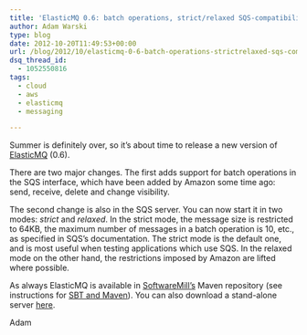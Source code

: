 ```yaml
---
title: 'ElasticMQ 0.6: batch operations, strict/relaxed SQS-compatibility mode'
author: Adam Warski
type: blog
date: 2012-10-20T11:49:53+00:00
url: /blog/2012/10/elasticmq-0-6-batch-operations-strictrelaxed-sqs-compatibility-mode/
dsq_thread_id:
  - 1052550816
tags:
  - cloud
  - aws
  - elasticmq
  - messaging

---
```

Summer is definitely over, so it&#8217;s about time to release a new version of [ElasticMQ][1] (0.6).

There are two major changes. The first adds support for batch operations in the SQS interface, which have been added by Amazon some time ago: send, receive, delete and change visibility.

The second change is also in the SQS server. You can now start it in two modes: _strict_ and _relaxed_. In the strict mode, the message size is restricted to 64KB, the maximum number of messages in a batch operation is 10, etc., as specified in SQS&#8217;s documentation. The strict mode is the default one, and is most useful when testing applications which use SQS. In the relaxed mode on the other hand, the restrictions imposed by Amazon are lifted where possible. 

As always ElasticMQ is available in [SoftwareMill&#8217;s][2] Maven repository (see instructions for [SBT and Maven][3]). You can also download a stand-alone server [here][4].

Adam

 [1]: http://www.elasticmq.org
 [2]: http://www.softwaremill.com
 [3]: https://github.com/adamw/elasticmq#elasticmq-dependencies-in-sbt
 [4]: https://github.com/adamw/elasticmq/downloads
